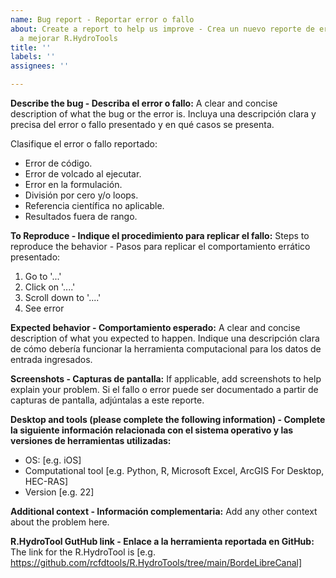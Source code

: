 ```yaml
---
name: Bug report - Reportar error o fallo
about: Create a report to help us improve - Crea un nuevo reporte de error y ayúdanos
  a mejorar R.HydroTools
title: ''
labels: ''
assignees: ''

---
```


**Describe the bug - Describa el error o fallo:**
A clear and concise description of what the bug or the error is. Incluya una descripción clara y precisa del error o fallo presentado y en qué casos se presenta.

Clasifique el error o fallo reportado:
 - Error de código.
 - Error de volcado al ejecutar.
 - Error en la formulación.
 - División por cero y/o loops.
 - Referencia científica no aplicable.
 - Resultados fuera de rango.


**To Reproduce - Indique el procedimiento para replicar el fallo:**
Steps to reproduce the behavior - Pasos para replicar el comportamiento errático presentado:
1. Go to '...'
2. Click on '....'
3. Scroll down to '....'
4. See error


**Expected behavior - Comportamiento esperado:**
A clear and concise description of what you expected to happen. Indique una descripción clara de cómo debería funcionar la herramienta computacional para los datos de entrada ingresados.


**Screenshots - Capturas de pantalla:**
If applicable, add screenshots to help explain your problem. Si el fallo o error puede ser documentado a partir de capturas de pantalla, adjúntalas a este reporte.


**Desktop and tools (please complete the following information) - Complete la siguiente información relacionada con el sistema operativo y las versiones de herramientas utilizadas:**
 - OS: [e.g. iOS]
 - Computational tool [e.g. Python, R, Microsoft Excel, ArcGIS For Desktop, HEC-RAS]
 - Version [e.g. 22]


**Additional context - Información complementaria:**
Add any other context about the problem here.


**R.HydroTool GutHub link - Enlace a la herramienta reportada en GitHub:**
The link for the R.HydroTool is [e.g. https://github.com/rcfdtools/R.HydroTools/tree/main/BordeLibreCanal]
